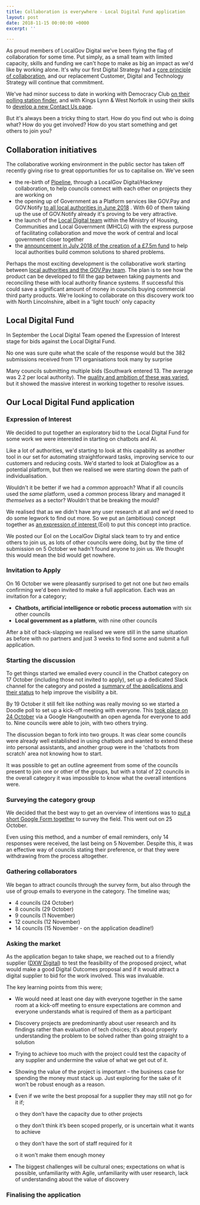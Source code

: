 ```yaml
---
title: Collaboration is everywhere - Local Digital Fund application
layout: post
date: 2018-11-15 00:00:00 +0000
excerpt: ''

---
```

As proud members of LocalGov Digital we've been flying the flag of collaboration for some time. Put simply, as a small team with limited capacity, skills and funding we can't hope to make as big an impact as we'd like by working alone. It's why our first Digital Strategy had a [core principle of collaboration](https://digital.oxford.gov.uk/strategy/collaboration.html), and our replacement Customer, Digital and Technology Strategy will continue that commitment.

We've had minor success to date in working with Democracy Club [on their polling station finder](https://digital.oxford.gov.uk/blog/2017/05/17/collaboration-not-reinvention), and with Kings Lynn & West Norfolk in using their skills to [develop a new Contact Us page]().

But it's always been a tricky thing to start. How do you find out who is doing what? How do you get involved? How do you start something and get others to join you?

## Collaboration initiatives

The collaborative working environment in the public sector has taken off recently giving rise to great opportunities for us to capitalise on. We've seen

* the re-birth of [Pipeline](https://pipeline.localgov.digital), through a LocalGov Digital/Hackney collaboration, to help councils connect with each other on projects they are working on
* the opening up of Government as a Platform services like GOV.Pay and GOV.Notify [to all local authorities in June 2018](https://governmentasaplatform.blog.gov.uk/2018/07/05/notify-pay-local-authorities/) . With 60 of them taking up the use of GOV.Notify already it's proving to be very attractive.
* the launch of the [Local Digital team](https://localdigital.gov.uk/about/) within the Ministry of Housing, Communities and Local Government (MHCLG) with the express purpose of facilitating collaboration and move the work of central and local government closer together
* the [announcement in July 2018 of the creation of a £7.5m fund](https://mhclgdigital.blog.gov.uk/2018/07/04/why-mhclg-is-backing-a-local-government-digital-revolution/) to help local authorities build common solutions to shared problems.

Perhaps the most exciting development is the collaborative work starting between [local authorities and the GOV.Pay team](https://localdigital.gov.uk/eoi/north-east-lincolnshire-council-nelc-4/). The plan is to see how the product can be developed to fill the gap between taking payments and reconciling these with local authority finance systems. If successful this could save a significant amount of money in councils buying commercial third party products. We're looking to collaborate on this discovery work too with North Lincolnshire, albeit in a 'light touch' only capacity

## Local Digital Fund

In September the Local Digital Team opened the Expression of Interest stage for bids against the Local Digital Fund.

No one was sure quite what the scale of the response would but the 382 submissions received from 171 organisations took many by surprise

Many councils submitting multiple bids (Southwark entered 13. The average was 2.2 per local authority). The [quality and ambition of these was varied](http://philrumens.blogspot.com/2018/10/doing-few-good-things-well.html), but it showed the massive interest in working together to resolve issues.

## Our Local Digital Fund application

### Expression of Interest

We decided to put together an exploratory bid to the Local Digital Fund for some work we were interested in starting on chatbots and AI.

Like a lot of authorities, we'd starting to look at this capability as another tool in our set for automating straightforward tasks, improving service to our customers and reducing costs. We'd started to look at Dialogflow as a potential platform, but then we realised we were starting down the path of individualisation.

Wouldn't it be better if we had a _common_ approach? What if all councils used the _same_ platform, used a _common_ process library and managed it _themselves_ as a sector? Wouldn't that be breaking the mould?

We realised that as we didn't have any user research at all and we'd need to do some legwork to find out more. So we put an (ambitious) concept together as [an expression of interest ](https://localdigital.gov.uk/eoi/oxford-city-council/)(EoI) to put this concept into practice.

We posted our EoI on the LocalGov Digital slack team to try and entice others to join us, as lots of other councils were doing, but by the time of submission on 5 October we hadn't found anyone to join us. We thought this would mean the bid would get nowhere.

### Invitation to Apply

On 16 October we were pleasantly surprised to get not one but _two_ emails confirming we'd been invited to make a full application. Each was an invitation for a category;

* **Chatbots, artificial intelligence or robotic process automation** with six other councils
* **Local government as a platform**, with nine other councils

After a bit of back-slapping we realised we were still in the same situation as before with no partners and just 3 weeks to find some and submit a full application.

### Starting the discussion

To get things started we emailed every council in the Chatbot category on 17 October (including those not invited to apply), set up a dedicated Slack channel for the category and posted a [summary of the applications and their status](https://docs.google.com/spreadsheets/d/1-jQjWUjuK1jhJ7WUUyLFTVyDxxA3uJrUKlOYRuwkKls/edit?usp=sharing) to help improve the visibility a bit.

By 19 October it still felt like nothing was really moving so we started a Doodle poll to set up a kick-off meeting with everyone. This [took place on 24 October](https://docs.google.com/document/d/15JN20GxWw10wo_As3dzvhz1j0QV2jmxdHIKPIoiTNA0/edit?usp=sharing) via a Google Hangoutwith an open agenda for everyone to add to. Nine councils were able to join, with two others trying.

The discussion began to fork into two groups.  It was clear some councils were already well established in using chatbots and wanted to extend these into personal assistants, and another group were in the 'chatbots from scratch' area not knowing how to start.

It was possible to get an outline agreement from some of the councils present to join one or other of the groups, but with a total of 22 councils in the overall category it was impossible to know what the overall intentions were.

### Surveying the category group

We decided that the best way to get an overview of intentions was to [put a short Google Form together](https://docs.google.com/forms/d/e/1FAIpQLSd5X9oCYVuTzWgf_BTr2mM80yEFOs5VHM7YgKbDo04MjBiScA/viewanalytics) to survey the field. This went out on 25 October.

Even using this method, and a number of email reminders, only 14 responses were received, the last being on 5 November. Despite this, it was an effective way of councils stating their preference, or that they were withdrawing from the process altogether.

### Gathering collaborators

We began to attract councils through the survey form, but also through the use of group emails to everyone in the category. The timeline was;

* 4 councils (24 October)
* 8 councils (29 October)
* 9 councils (1 November)
* 12 councils (12 November)
* 14 councils (15 November - on the application deadline!)

### Asking the market

As the application began to take shape, we reached out to a friendly supplier ([DXW Digital](https://www.dxw.com/)) to test the feasibility of the proposed project, what would make a good Digital Outcomes proposal and if it would attract a digital supplier to bid for the work involved. This was invaluable.

The key learning points from this were;

* We would need at least one day with everyone together in the same room at a kick-off meeting to ensure expectations are common and everyone understands what is required of them as a participant
* Discovery projects are predominantly about user research and its findings rather than evaluation of tech choices; it’s about properly understanding the problem to be solved rather than going straight to a solution
* Trying to achieve too much with the project could test the capacity of any supplier and undermine the value of what we get out of it. 
* Showing the value of the project is important – the business case for spending the money must stack up. Just exploring for the sake of it won’t be robust enough as a reason.
* Even if we write the best proposal for a supplier they may still not go for it if;

  o   they don’t have the capacity due to other projects 

  o   they don’t think it’s been scoped properly, or is uncertain what it wants to achieve

  o   they don’t have the sort of staff required for it

  o   it won't make them enough money
* The biggest challenges will be cultural ones; expectations on what is possible, unfamiliarity with Agile, unfamiliarity with user research, lack of understanding about the value of discovery

### Finalising the application